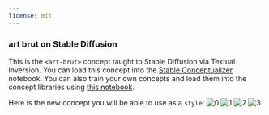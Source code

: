 ```yaml
---
license: mit
---
```

### art brut on Stable Diffusion
This is the `<art-brut>` concept taught to Stable Diffusion via Textual Inversion. You can load this concept into the [Stable Conceptualizer](https://colab.research.google.com/github/huggingface/notebooks/blob/main/diffusers/stable_conceptualizer_inference.ipynb) notebook. You can also train your own concepts and load them into the concept libraries using [this notebook](https://colab.research.google.com/github/huggingface/notebooks/blob/main/diffusers/sd_textual_inversion_training.ipynb).

Here is the new concept you will be able to use as a `style`:
![<art-brut> 0](https://huggingface.co/sd-concepts-library/art-brut/resolve/main/concept_images/1.jpeg)
![<art-brut> 1](https://huggingface.co/sd-concepts-library/art-brut/resolve/main/concept_images/2.jpeg)
![<art-brut> 2](https://huggingface.co/sd-concepts-library/art-brut/resolve/main/concept_images/3.jpeg)
![<art-brut> 3](https://huggingface.co/sd-concepts-library/art-brut/resolve/main/concept_images/0.jpeg)

